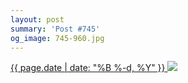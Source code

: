 ```yaml
---
layout: post
summary: 'Post #745'
og_image: 745-960.jpg
---
```


<p>
 <time>
  <a href="/745">
   {{ page.date | date: "%B %-d, %Y" }}
  </a>
 </time>
 <a href="/745">
  <img sizes="(min-width: 700px) 50vw, calc(100vw - 2rem)" src="{{ site.assets_url }}/745-480.jpg" srcset="{{ site.assets_url }}/745-240.jpg 240w, {{ site.assets_url }}/745-480.jpg 480w, {{ site.assets_url }}/745-720.jpg 720w, {{ site.assets_url }}/745-960.jpg 960w"/>
 </a>
</p>
